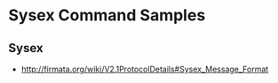 # Sysex Command Samples

Sysex
-----
- http://firmata.org/wiki/V2.1ProtocolDetails#Sysex_Message_Format
